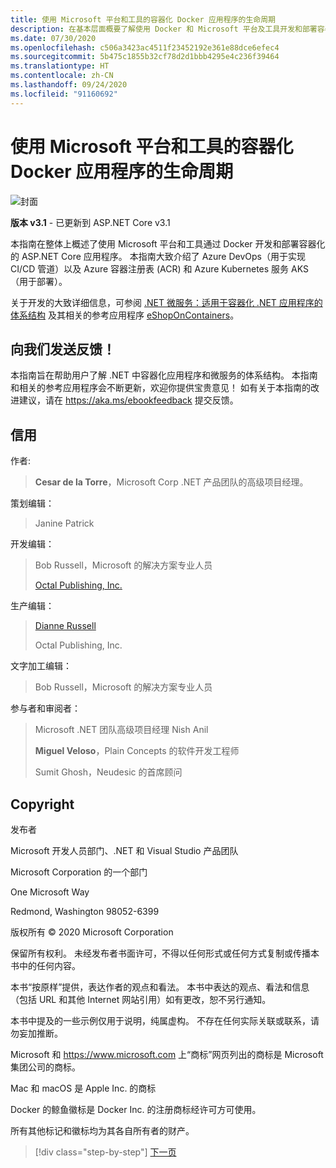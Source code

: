 ```yaml
---
title: 使用 Microsoft 平台和工具的容器化 Docker 应用程序的生命周期
description: 在基本层面概要了解使用 Docker 和 Microsoft 平台及工具开发和部署容器化应用程序的过程。
ms.date: 07/30/2020
ms.openlocfilehash: c506a3423ac4511f23452192e361e88dce6efec4
ms.sourcegitcommit: 5b475c1855b32cf78d2d1bbb4295e4c236f39464
ms.translationtype: HT
ms.contentlocale: zh-CN
ms.lasthandoff: 09/24/2020
ms.locfileid: "91160692"
---
```

# <a name="containerized-docker-application-lifecycle-with-microsoft-platform-and-tools"></a>使用 Microsoft 平台和工具的容器化 Docker 应用程序的生命周期

![封面](./media/devops-book-cover-large-we.png)

**版本 v3.1** - 已更新到 ASP.NET Core v3.1

本指南在整体上概述了使用 Microsoft 平台和工具通过 Docker 开发和部署容器化的 ASP.NET Core 应用程序。 本指南大致介绍了 Azure DevOps（用于实现 CI/CD 管道）以及 Azure 容器注册表 (ACR) 和 Azure Kubernetes 服务 AKS（用于部署）。

关于开发的大致详细信息，可参阅 [.NET 微服务：适用于容器化 .NET 应用程序的体系结构](../microservices/index.md) 及其相关的参考应用程序 [eShopOnContainers](https://github.com/dotnet-architecture/eShopOnContainers)。

## <a name="send-us-your-feedback"></a>向我们发送反馈！

本指南旨在帮助用户了解 .NET 中容器化应用程序和微服务的体系结构。 本指南和相关的参考应用程序会不断更新，欢迎你提供宝贵意见！ 如有关于本指南的改进建议，请在 <https://aka.ms/ebookfeedback> 提交反馈。

## <a name="credits"></a>信用

作者:

> **Cesar de la Torre**，Microsoft Corp .NET 产品团队的高级项目经理。

策划编辑：

> Janine Patrick

开发编辑：

> Bob Russell，Microsoft 的解决方案专业人员
>
> [Octal Publishing, Inc.](http://www.octalpub.com/)

生产编辑：

> [Dianne Russell](http://www.octalpub.com/)
>
> Octal Publishing, Inc.

文字加工编辑：

> Bob Russell，Microsoft 的解决方案专业人员

参与者和审阅者：

> Microsoft .NET 团队高级项目经理 Nish Anil 
>
> **Miguel Veloso**，Plain Concepts 的软件开发工程师
>
> Sumit Ghosh，Neudesic 的首席顾问

## <a name="copyright"></a>Copyright

发布者

Microsoft 开发人员部门、.NET 和 Visual Studio 产品团队

Microsoft Corporation 的一个部门

One Microsoft Way

Redmond, Washington 98052-6399

版权所有 &copy; 2020 Microsoft Corporation

保留所有权利。 未经发布者书面许可，不得以任何形式或任何方式复制或传播本书中的任何内容。

本书“按原样”提供，表达作者的观点和看法。 本书中表达的观点、看法和信息（包括 URL 和其他 Internet 网站引用）如有更改，恕不另行通知。

本书中提及的一些示例仅用于说明，纯属虚构。 不存在任何实际关联或联系，请勿妄加推断。

Microsoft 和 <https://www.microsoft.com> 上“商标”网页列出的商标是 Microsoft 集团公司的商标。

Mac 和 macOS 是 Apple Inc. 的商标

Docker 的鲸鱼徽标是 Docker Inc. 的注册商标经许可方可使用。

所有其他标记和徽标均为其各自所有者的财产。

>[!div class="step-by-step"]
>[下一页](introduction-to-containers-and-docker.md)
